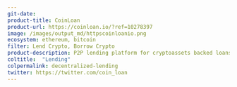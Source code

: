 ```yaml
---
git-date:
product-title: CoinLoan
product-url: https://coinloan.io/?ref=10278397
image: /images/output_md/httpscoinloanio.png
ecosystem: ethereum, bitcoin
filter: Lend Crypto, Borrow Crypto
product-description: P2P lending platform for cryptoassets backed loans.
coltitle:  "Lending"
colpermalink: decentralized-lending
twitter: https://twitter.com/coin_loan
---
```

